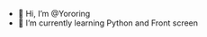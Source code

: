 - 👋 Hi, I’m @Yororing
- 🌱 I’m currently learning Python and Front screen


<!---
Yororing/Yororing is a ✨ special ✨ repository because its `README.md` (this file) appears on your GitHub profile.
You can click the Preview link to take a look at your changes.
--->
